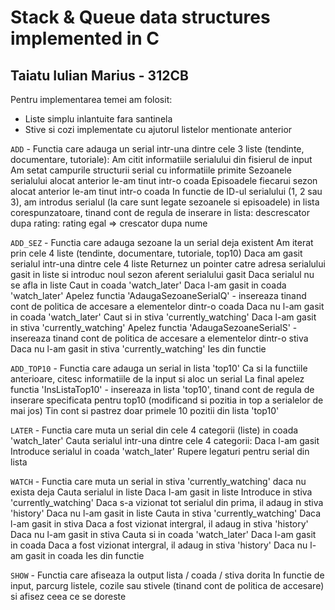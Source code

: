 # Stack & Queue data structures implemented in C

## Taiatu Iulian Marius - 312CB

Pentru implementarea temei am folosit: 
- Liste simplu inlantuite fara santinela
- Stive si cozi implementate cu ajutorul listelor mentionate anterior

`ADD` - Functia care adauga un serial intr-una dintre cele 3 liste (tendinte, documentare, tutoriale):
    Am citit informatiile serialului din fisierul de input
    Am setat campurile structurii serial cu informatiile primite
        Sezoanele serialului alocat anterior le-am tinut intr-o coada
            Episoadele fiecarui sezon alocat anterior le-am tinut intr-o coada
    In functie de ID-ul serialului (1, 2 sau 3), am introdus serialul (la care sunt legate 
    sezoanele si episoadele) in lista corespunzatoare, tinand cont de regula 
    de inserare in lista: descrescator dupa rating: rating egal => crescator dupa nume

`ADD_SEZ` - Functia care adauga sezoane la un serial deja existent
    Am iterat prin cele 4 liste (tendinte, documentare, tutoriale, top10)
    Daca am gasit serialul intr-una dintre cele 4 liste
        Returnez un pointer catre adresa serialului gasit in liste si introduc 
        noul sezon aferent serialului gasit
    Daca serialul nu se afla in liste
        Caut in coada 'watch_later'
        Daca l-am gasit in coada 'watch_later'
            Apelez functia 'AdaugaSezoaneSerialQ' - insereaza tinand cont de politica de accesare
            a elementelor dintr-o coada
        Daca nu l-am gasit in coada 'watch_later'
            Caut si in stiva 'currently_watching'
            Daca l-am gasit in stiva 'currently_watching'
                Apelez functia 'AdaugaSezoaneSerialS' - insereaza tinand cont de politica de accesare
            a elementelor dintr-o stiva
            Daca nu l-am gasit in stiva 'currently_watching'
                Ies din functie

`ADD_TOP10` - Functia care adauga un serial in lista 'top10'
    Ca si la functiile anterioare, citesc informatiile de la input si aloc un serial
    La final apelez functia 'InsListaTop10' - insereaza in lista 'top10', tinand cont de regula
    de inserare specificata pentru top10 (modificand si pozitia in top a serialelor de mai jos)
    Tin cont si pastrez doar primele 10 pozitii din lista 'top10'

`LATER` - Functia care muta un serial din cele 4 categorii (liste) in coada 'watch_later'
    Cauta serialul intr-una dintre cele 4 categorii:
    Daca l-am gasit
        Introduce serialul in coada 'watch_later'
        Rupere legaturi pentru serial din lista

`WATCH` - Functia care muta un serial in stiva 'currently_watching' daca nu exista deja
    Cauta serialul in liste
    Daca l-am gasit in liste
        Introduce in stiva 'currently_watching'
        Daca s-a vizionat tot serialul din prima, il adaug in stiva 'history'
    Daca nu l-am gasit in liste
    Cauta in stiva 'currently_watching'
    Daca l-am gasit in stiva
        Daca a fost vizionat intergral, il adaug in stiva 'history'
    Daca nu l-am gasit in stiva
        Cauta si in coada 'watch_later'
        Daca l-am gasit in coada
            Daca a fost vizionat intergral, il adaug in stiva 'history'
        Daca nu l-am gasit in coada
            Ies din functie

`SHOW` - Functia care afiseaza la output lista / coada / stiva dorita
    In functie de input, parcurg listele, cozile sau stivele (tinand cont de politica
    de accesare) si afisez ceea ce se doreste
    
